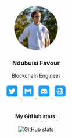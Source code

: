 <div align="center">
    <img src="./img/profile.png" width="120" boreder>
    <h3>Ndubuisi Favour</h3>
    <p>Blockchain Engineer</p>
    <div align="center">
        <a href="https://twitter.com/ale_cande11">
          <img src="./img/twitter.png" alt="Twitter" width="40px" />
        </a>
        <a href="favourndubuisi.official@gmail.com">
          <img src="./img/mail.png" alt="Email" width="40px" />
        </a>
        <a href="https://discordapp.com/users/514341581554319361/">
          <img src="./img/discord.png" alt="Discord" width="40px" />
        </a>
        <a href="https://favourndubuisi.herokuapp.com">
          <img src="./img/web.png" alt="Website" width="40px" />
        </a>
    </div>
    <img src="https://komarev.com/ghpvc/?username=favorusyre&style=flat-square&color=blue" alt=""/>
    <h4>My GitHub stats:</h4>
    <img src="https://github-readme-streak-stats.herokuapp.com?user=alecande11&theme=dark&date_format=M%20j%5B%2C%20Y%5D&background=0D1116&fire=2945AE&border=5493F7&ring=5493F7&currStreakLabel=5493F7" alt="GitHub stats"/>
</div>
